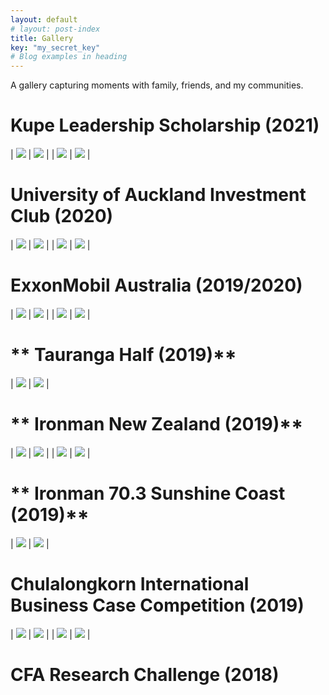 ```yaml
---
layout: default
# layout: post-index
title: Gallery
key: "my_secret_key"
# Blog examples in heading
---
```


A gallery capturing moments with family, friends, and my communities.

# **Kupe Leadership Scholarship (2021)**

| ![](/assets/images/gallery/kupe-1.jpg) | ![](/assets/images/gallery/kupe-2.jpg) |
| ![](/assets/images/gallery/kupe-3.jpg) | ![](/assets/images/gallery/kupe-4.jpg) |

# **University of Auckland Investment Club (2020)**

| ![](/assets/images/gallery/uaic-1.jpg) | ![](/assets/images/gallery/uaic-2.jpg) |
| ![](/assets/images/gallery/uaic-3.jpg) | ![](/assets/images/gallery/uaic-4.jpg) |

# **ExxonMobil Australia (2019/2020)**

| ![](/assets/images/gallery/xom-1.jpg) | ![](/assets/images/gallery/xom-3.jpg) |
| ![](/assets/images/gallery/xom-2.jpg) | ![](/assets/images/gallery/xom-4.jpg) |

# ** Tauranga Half (2019)**

| ![](/assets/images/gallery/th1.jpg) | ![](/assets/images/gallery/th2.jpg) |

# ** Ironman New Zealand (2019)**

| ![](/assets/images/gallery/imnz-3.jpg) | ![](/assets/images/gallery/imnz-4.jpg) |
| ![](/assets/images/gallery/imnz-1.jpg) | ![](/assets/images/gallery/imnz-2.jpg) |

# ** Ironman 70.3 Sunshine Coast (2019)**

| ![](/assets/images/gallery/imsc-1.jpg) | ![](/assets/images/gallery/imsc-2.jpg) |

# **Chulalongkorn International Business Case Competition (2019)**

| ![](/assets/images/gallery/cibcc-1.jpg) | ![](/assets/images/gallery/cibcc-2.jpg) |
| ![](/assets/images/gallery/cibcc-3.jpg) | ![](/assets/images/gallery/cibcc-4.jpg) |

# **CFA Research Challenge (2018)**
